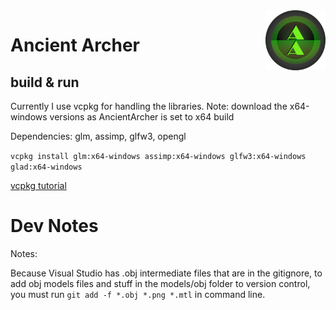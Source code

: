 <img src="AncientArcher.png" height="96px" align="right">

# Ancient Archer

## build & run

Currently I use vcpkg for handling the libraries. Note: download the x64-windows versions as AncientArcher is set to x64 build

Dependencies: glm, assimp, glfw3, opengl

`vcpkg install glm:x64-windows assimp:x64-windows glfw3:x64-windows glad:x64-windows`

[vcpkg tutorial](https://youtu.be/pSirBt4OgXQ)

# Dev Notes

Notes:

Because Visual Studio has .obj intermediate files that are in the gitignore, to add obj models files and stuff in the models/obj folder to version control, you must run `git add -f *.obj *.png *.mtl` in command line.
